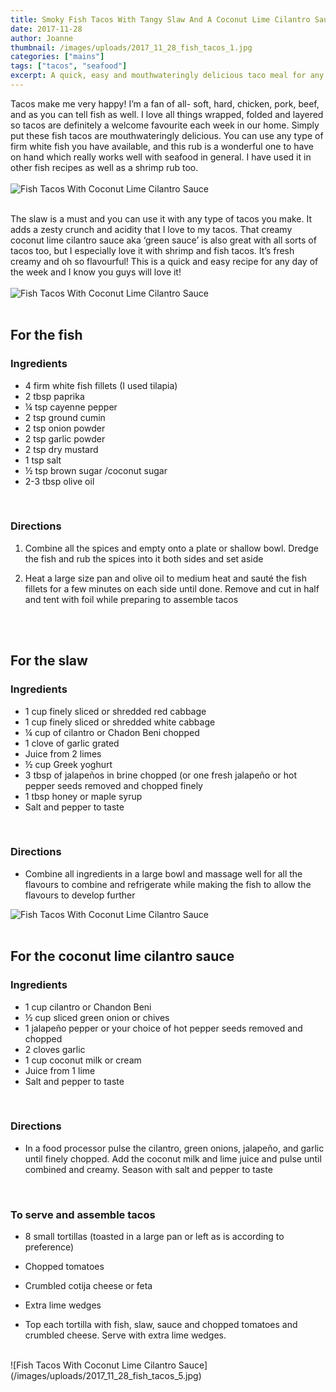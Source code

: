 ```yaml
---
title: Smoky Fish Tacos With Tangy Slaw And A Coconut Lime Cilantro Sauce
date: 2017-11-28
author: Joanne
thumbnail: /images/uploads/2017_11_28_fish_tacos_1.jpg
categories: ["mains"]
tags: ["tacos", "seafood"]
excerpt: A quick, easy and mouthwateringly delicious taco meal for any day of the week
---
```


Tacos make me very happy! I’m a fan of all- soft, hard, chicken, pork, beef, and as you can tell fish as well. I love all things wrapped, folded and layered so tacos are definitely a welcome favourite each week in our home. Simply put these fish tacos are mouthwateringly delicious. You can use any type of firm white fish you have available, and this rub is a wonderful one to have on hand which really works well with seafood in general. I have used it in other fish recipes as well as a shrimp rub too.
<br>
<br>
![Fish Tacos With Coconut Lime Cilantro Sauce](/images/uploads/2017_11_28_fish_tacos_2.jpg)
<br>
<br>

The slaw is a must and you can use it with any type of tacos you make.  It adds a zesty crunch and acidity that I love to my tacos.   That creamy coconut lime cilantro sauce aka  ‘green sauce’ is also great with all sorts of tacos too, but I especially love it with shrimp and fish tacos. It’s fresh creamy and oh so flavourful! This is a quick and easy recipe for any day of the week and I know you guys will love it!
<br>
<br>
![Fish Tacos With Coconut Lime Cilantro Sauce](/images/uploads/2017_11_28_fish_tacos_3.jpg)
<br>
<br>

## For the fish
### Ingredients

* 4 firm white fish fillets (I used tilapia)
* 2 tbsp paprika
* &frac14; tsp cayenne pepper
* 2 tsp ground cumin
* 2 tsp onion powder
* 2 tsp garlic powder
* 2 tsp dry mustard
* 1 tsp salt
* &frac12; tsp brown sugar /coconut sugar
* 2-3 tbsp olive oil
<br>

### Directions

1. Combine all the spices and empty onto a plate or shallow bowl. Dredge the fish and rub the spices into it both sides and set aside

1. Heat a large size pan and olive oil to medium heat and sauté the fish fillets for a few minutes on each side until done. Remove and cut in half and tent with foil while preparing to assemble tacos
<br>
<br>

## For the slaw
### Ingredients

* 1 cup finely sliced or shredded red cabbage
* 1 cup finely sliced or shredded white cabbage
* &frac14; cup of cilantro or Chadon Beni chopped
* 1 clove of garlic grated
* Juice from 2 limes
* &frac12; cup Greek yoghurt
* 3 tbsp of jalapeños in brine chopped (or one fresh jalapeño or hot pepper seeds removed and chopped finely
* 1 tbsp honey or maple syrup
* Salt and pepper to taste
<br>

### Directions

* Combine all ingredients in a large bowl and massage well for all the flavours to combine and refrigerate while making the fish to allow the flavours to develop further  

![Fish Tacos With Coconut Lime Cilantro Sauce](/images/uploads/2017_11_28_fish_tacos_4.jpg)
<br>
<br>

## For the coconut lime cilantro sauce
### Ingredients

* 1 cup cilantro or Chandon Beni
* &frac12; cup sliced green onion or chives
* 1 jalapeño pepper or your choice of hot pepper seeds removed and chopped
* 2 cloves garlic
* 1 cup coconut milk or cream
* Juice from 1 lime
* Salt and pepper to taste
<br>

### Directions

* In a food processor pulse the cilantro, green onions, jalapeño, and garlic until finely chopped. Add the coconut milk and lime juice and pulse until combined and creamy. Season with salt and pepper to taste
<br>

### To serve and assemble tacos

* 8 small tortillas (toasted in a large pan or left as is according to preference)
* Chopped tomatoes
* Crumbled cotija cheese or feta
* Extra lime wedges

* Top each tortilla with fish, slaw, sauce and chopped tomatoes and crumbled cheese. Serve with extra lime wedges.

<br>
![Fish Tacos With Coconut Lime Cilantro Sauce](/images/uploads/2017_11_28_fish_tacos_5.jpg)

